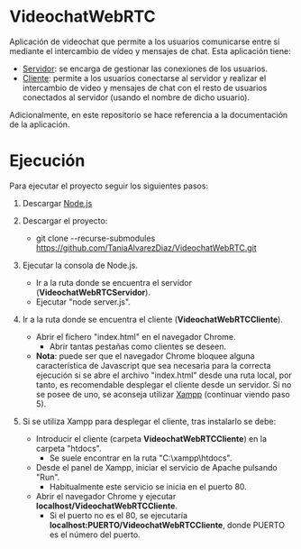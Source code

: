 # VideochatWebRTC
Aplicación de videochat que permite a los usuarios comunicarse entre sí mediante el intercambio de vídeo y mensajes de chat. Esta aplicación tiene:
 - [Servidor](https://github.com/TaniaAlvarezDiaz/VideochatWebRTCServidor): se encarga de gestionar las conexiones de los usuarios.
 - [Cliente](https://github.com/TaniaAlvarezDiaz/VideochatWebRTCCliente): permite a los usuarios conectarse al servidor y realizar el intercambio de video y mensajes de chat con el resto de usuarios conectados al servidor (usando el nombre de dicho usuario).
 
Adicionalmente, en este repositorio se hace referencia a la documentación de la aplicación.

# Ejecución

Para ejecutar el proyecto seguir los siguientes pasos:
1. Descargar [Node.js](https://nodejs.org/es/)

2. Descargar el proyecto:
   * git clone --recurse-submodules https://github.com/TaniaAlvarezDiaz/VideochatWebRTC.git

3. Ejecutar la consola de Node.js.
   * Ir a la ruta donde se encuentra el servidor (**VideochatWebRTCServidor**).
   * Ejecutar "node server.js".
   
4. Ir a la ruta donde se encuentra el cliente (**VideochatWebRTCCliente**).
   * Abrir el fichero "index.html" en el navegador Chrome.
      * Abrir tantas pestañas como clientes se deseen.
   * **Nota**: puede ser que el navegador Chrome bloquee alguna característica de Javascript que sea necesaria para la correcta ejecución si se abre el archivo "index.html" desde una ruta local, por tanto, es recomendable desplegar el cliente desde un servidor.
   Si no se posee de uno, se aconseja utilizar [Xampp](https://www.apachefriends.org/es/index.html) (continuar viendo paso 5).
   
5. Si se utiliza Xampp para desplegar el cliente, tras instalarlo se debe:
   * Introducir el cliente (carpeta **VideochatWebRTCCliente**) en la carpeta "htdocs".
      * Se suele encontrar en la ruta "C:\xampp\htdocs". 
   * Desde el panel de Xampp, iniciar el servicio de Apache pulsando "Run".
      * Habitualmente este servicio se inicia en el puerto 80.
   * Abrir el navegador Chrome y ejecutar **localhost/VideochatWebRTCCliente**.
      * Si el puerto no es el 80, se ejecutaría **localhost:PUERTO/VideochatWebRTCCliente**, donde PUERTO es el número del puerto.
   

